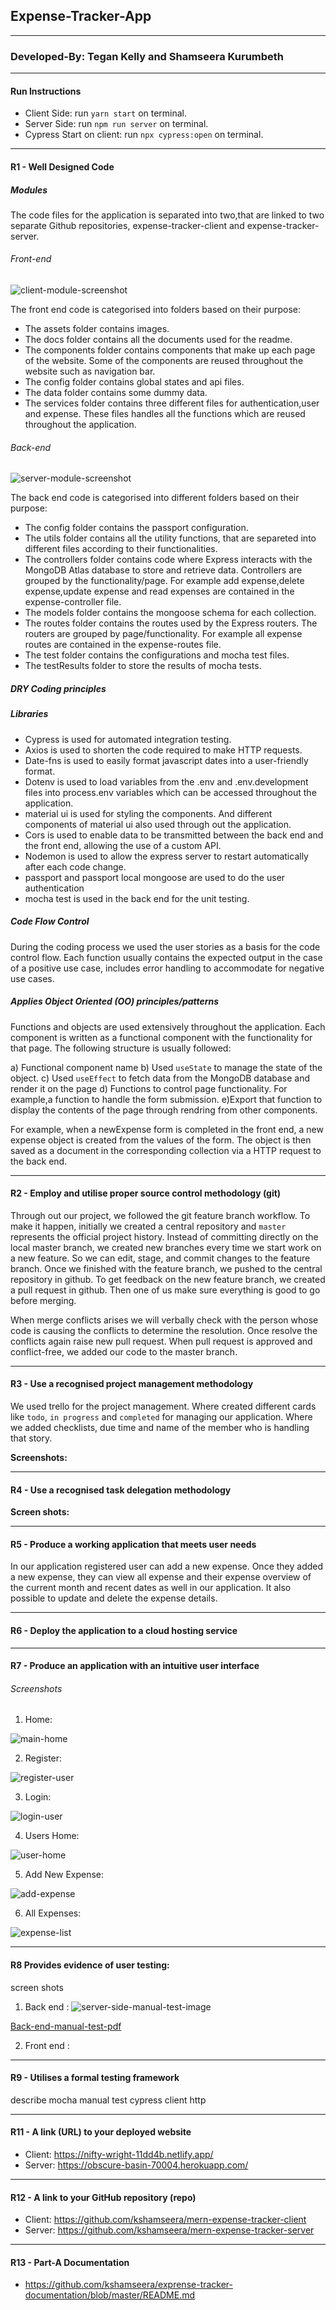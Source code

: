 ## Expense-Tracker-App
---
### Developed-By: Tegan Kelly and Shamseera Kurumbeth
---
#### Run Instructions
* Client Side: run ```yarn start``` on terminal.
* Server Side: run ```npm run server``` on terminal.
* Cypress Start on client: run ```npx cypress:open``` on terminal.
---
#### R1 - Well Designed Code

##### **Modules**

The code files for the application is separated into two,that are linked to two separate Github repositories, expense-tracker-client and expense-tracker-server.

###### Front-end
![client-module-screenshot](/docs/modules-screenshots/client-modules.png)

The front end code is categorised into folders based on their purpose:
* The assets folder contains images.
* The docs folder contains all the documents used for the readme.
* The components folder contains components that make up each page of the website. Some of the components are reused throughout the website such as navigation bar.
* The config folder contains global states and api files.
* The data folder contains some dummy data.
* The services folder contains three different files for authentication,user and expense. These files handles all the functions which are reused throughout the application.
###### Back-end
![server-module-screenshot](/docs/modules-screenshots/server-module.png)

The back end code is categorised into different folders based on their purpose:
* The config folder contains the passport configuration.
* The utils folder contains all the utility functions, that are separeted into different files according to their functionalities.
* The controllers folder contains code where  Express interacts with the MongoDB Atlas database to store and retrieve data. Controllers are grouped by the functionality/page. For example add expense,delete expense,update expense and read expenses are contained in the expense-controller file.
* The models folder contains the mongoose schema for each collection.
* The routes folder contains the routes used by the Express routers. The routers are grouped by page/functionality. For example all expense routes are contained in the expense-routes file.
* The test folder contains the configurations and mocha test files.
* The testResults folder to store the results of mocha tests.

##### **DRY Coding principles**

##### **Libraries**
* Cypress is used for automated integration testing.
* Axios is used to shorten the code required to make HTTP requests.
* Date-fns is used to easily format javascript dates into a user-friendly format.
* Dotenv is used to load variables from the .env and .env.development files into process.env variables which can be accessed throughout the application.
* material ui is used for styling the components. And different components of material ui also used through out the application.
* Cors is used to enable data to be transmitted between the back end and the front end, allowing the use of a custom API.
* Nodemon is used to allow the express server to restart automatically after each code change.
* passport and passport local mongoose are used to do the user authentication
* mocha test is used in the back end for the unit testing.

##### **Code Flow Control**

During the coding process we used the user stories as a basis for the code control flow. Each function usually contains the expected output in the case of a positive use case, includes error handling to accommodate for negative use cases.

##### **Applies Object Oriented (OO) principles/patterns**

Functions and objects are used extensively throughout the application. Each component is written as a functional component with the functionality for that page. The following structure is usually followed:

a) Functional component name
b) Used ```useState``` to manage the state of the object.
c) Used ``useEffect`` to fetch data from the MongoDB database and render it on the page
d) Functions to control page functionality. For example,a function to handle the form submission.
e)Export that function to display the contents of the page through rendring from other components.

For example, when a newExpense form is completed in the front end, a new expense object is created from the values of the form. The object is then saved as a document in the corresponding collection via a HTTP request to the back end.

---
#### R2 - Employ and utilise proper source control methodology (git)

Through out our project, we followed the git feature branch workflow. To make it happen, initially we created a central repository and ```master``` represents the official project history. Instead of committing directly on the local master branch, we created new branches every time we start work on a new feature. So we can edit, stage, and commit changes to the feature branch. Once we finished with the feature branch, we pushed to the central repository in github. To get feedback on the new feature branch, we created a pull request in github. Then one of us make sure everything is good to go before merging.

When merge conflicts arises we will verbally check with the person whose code is causing the conflicts to determine the resolution. Once resolve the conflicts again raise new pull request. When pull request is approved and conflict-free, we added our code to the master branch.

---
#### R3	- Use a recognised project management methodology
We used trello for the project management. Where created different cards like ```todo```, ```in progress``` and ```completed``` for managing our application. Where we added checklists, due time and name of the member who is handling that story.

**Screenshots:**

---

#### R4 - Use a recognised task delegation methodology
**Screen shots:**

---

#### R5 - Produce a working application that meets user needs
In our application registered user can add a new expense. Once they added a new expense, they can view all expense and their expense overview of the current month and recent dates as well in our application. It also possible to update and delete the expense details. 

---

#### R6 - Deploy the application to a cloud hosting service

---

#### R7 - Produce an application with an intuitive user interface
###### Screenshots

1. Home:
   
 ![main-home](/docs/application-screenshots/main-page.png)

2. Register:
   
 ![register-user](/docs/application-screenshots/register.png)

3. Login:
   
 ![login-user](/docs/application-screenshots/login.png)

4. Users Home:
   
 ![user-home](/docs/application-screenshots/home-user.png)

5. Add New Expense:
   
 ![add-expense](/docs/application-screenshots/add-expense.png)

6.  All Expenses:
   
 ![expense-list](/docs/application-screenshots/expense-list.png)

---

#### R8	**Provides evidence of user testing**:
screen shots
1. Back end :
![server-side-manual-test-image](/docs/testing-screenshots/server-manual-test.png)
 
[Back-end-manual-test-pdf](docs/testing-screenshots/MERN-expense-tracker-manual-testing%20-%20SERVER%20-%20http%20client%20(1).pdf)

2. Front end :


---

#### R9 - Utilises a formal testing framework

describe mocha
manual test
cypress
client http

---

#### R11 - A link (URL) to your deployed website
* Client: https://nifty-wright-11dd4b.netlify.app/
* Server: https://obscure-basin-70004.herokuapp.com/

---

#### R12 - 	A link to your GitHub repository (repo)
* Client: https://github.com/kshamseera/mern-expense-tracker-client
* Server: https://github.com/kshamseera/mern-expense-tracker-server

---

#### R13 - Part-A Documentation
* https://github.com/kshamseera/exprense-tracker-documentation/blob/master/README.md
